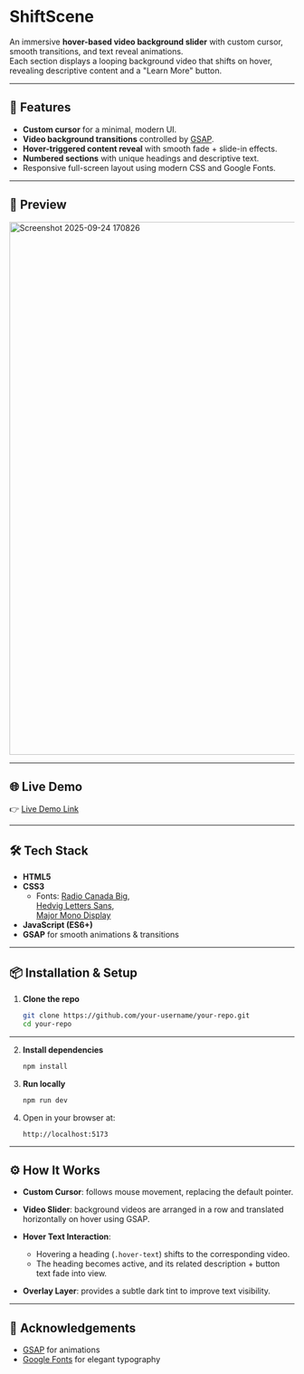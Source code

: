 #  ShiftScene
An immersive **hover-based video background slider** with custom cursor, smooth transitions, and text reveal animations.  
Each section displays a looping background video that shifts on hover, revealing descriptive content and a "Learn More" button.

---

## 🚀 Features
- **Custom cursor** for a minimal, modern UI.
- **Video background transitions** controlled by [GSAP](https://greensock.com/gsap/).
- **Hover-triggered content reveal** with smooth fade + slide-in effects.
- **Numbered sections** with unique headings and descriptive text.
- Responsive full-screen layout using modern CSS and Google Fonts.

---

## 📸 Preview

<img width="1912" height="942" alt="Screenshot 2025-09-24 170826" src="https://github.com/user-attachments/assets/5542262e-432d-4dec-88ab-b8f0acebf3a4" />

---

## 🌐 Live Demo
👉 [Live Demo Link](https://sohamgoswami07.github.io/ShiftScene/)

---

## 🛠️ Tech Stack
- **HTML5**
- **CSS3**
  - Fonts: [Radio Canada Big](https://fonts.google.com/specimen/Radio+Canada+Big),  
    [Hedvig Letters Sans](https://fonts.google.com/specimen/Hedvig+Letters+Sans),  
    [Major Mono Display](https://fonts.google.com/specimen/Major+Mono+Display)
- **JavaScript (ES6+)**
- **GSAP** for smooth animations & transitions

---

## 📦 Installation & Setup

1. **Clone the repo**
   ```bash
   git clone https://github.com/your-username/your-repo.git
   cd your-repo
   ```

---

2. **Install dependencies**

   ```bash
   npm install
   ```

3. **Run locally**

   ```bash
   npm run dev
   ```

4. Open in your browser at:

   ```
   http://localhost:5173
   ```

---

## ⚙️ How It Works

* **Custom Cursor**: follows mouse movement, replacing the default pointer.
* **Video Slider**: background videos are arranged in a row and translated horizontally on hover using GSAP.
* **Hover Text Interaction**:

  * Hovering a heading (`.hover-text`) shifts to the corresponding video.
  * The heading becomes active, and its related description + button text fade into view.
* **Overlay Layer**: provides a subtle dark tint to improve text visibility.

---

## 🙌 Acknowledgements

* [GSAP](https://greensock.com/gsap/) for animations
* [Google Fonts](https://fonts.google.com/) for elegant typography

